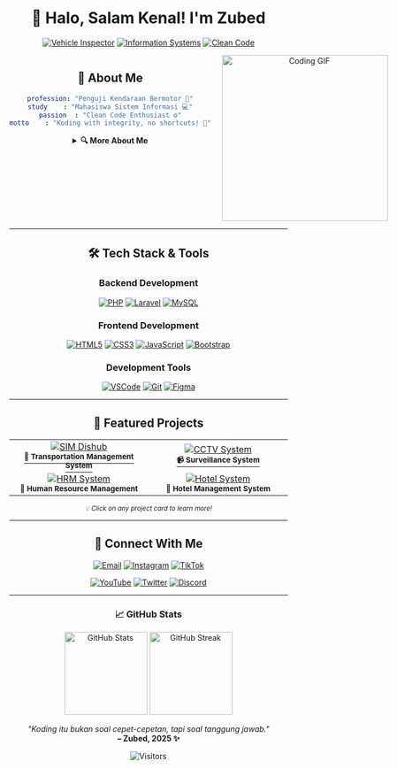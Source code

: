 <div align="center">
  
# 🚀 Halo, Salam Kenal! I'm Zubed

<p align="center">
  <a href="/"><img src="https://img.shields.io/badge/🔍_Profession-Vehicle_Inspector-2ea44f?style=for-the-badge" alt="Vehicle Inspector"/></a>
  <a href="/"><img src="https://img.shields.io/badge/📚_Study-Information_Systems-007ACC?style=for-the-badge" alt="Information Systems"/></a>
  <a href="/"><img src="https://img.shields.io/badge/⚡_Focus-Clean_Code-FF6B6B?style=for-the-badge" alt="Clean Code"/></a>
</p>

<div style="display: flex; justify-content: space-between; align-items: flex-start;">
  <div style="flex: 1;">
    
## 💫 About Me

```yaml
profession: "Penguji Kendaraan Bermotor 🚗"
study    : "Mahasiswa Sistem Informasi 💻"
passion  : "Clean Code Enthusiast ⚙️"
motto    : "Koding with integrity, no shortcuts! 💪"
```

<details>
<summary><b>🔍 More About Me</b></summary>

> 🎯 Currently diving deep into Information Systems:
> - 🚦 Transportation Systems
> - 🔧 Vehicle Inspection Technologies
> - 💡 Real-world Problem Solving
>
> **Mission**: Building applications that are **useful**, **honest**, and **original**!

</details>
  </div>
  <div style="flex: 0 0 300px; margin-left: 20px;">
    <img width="300" src="https://media.giphy.com/media/qgQUggAC3Pfv687qPC/giphy.gif" alt="Coding GIF"/>
  </div>
</div>

---

## 🛠️ Tech Stack & Tools

<div align="center">
  <h3>Backend Development</h3>
  <p>
    <a href="/"><img src="https://img.shields.io/badge/PHP-777BB4?style=for-the-badge&logo=php&logoColor=white" alt="PHP"/></a>
    <a href="/"><img src="https://img.shields.io/badge/Laravel-FF2D20?style=for-the-badge&logo=laravel&logoColor=white" alt="Laravel"/></a>
    <a href="/"><img src="https://img.shields.io/badge/MySQL-4479A1?style=for-the-badge&logo=mysql&logoColor=white" alt="MySQL"/></a>
  </p>

  <h3>Frontend Development</h3>
  <p>
    <a href="/"><img src="https://img.shields.io/badge/HTML5-E34F26?style=for-the-badge&logo=html5&logoColor=white" alt="HTML5"/></a>
    <a href="/"><img src="https://img.shields.io/badge/CSS3-1572B6?style=for-the-badge&logo=css3&logoColor=white" alt="CSS3"/></a>
    <a href="/"><img src="https://img.shields.io/badge/JavaScript-F7DF1E?style=for-the-badge&logo=javascript&logoColor=black" alt="JavaScript"/></a>
    <a href="/"><img src="https://img.shields.io/badge/Bootstrap-7952B3?style=for-the-badge&logo=bootstrap&logoColor=white" alt="Bootstrap"/></a>
  </p>

  <h3>Development Tools</h3>
  <p>
    <a href="/"><img src="https://img.shields.io/badge/VSCode-007ACC?style=for-the-badge&logo=visual-studio-code&logoColor=white" alt="VSCode"/></a>
    <a href="/"><img src="https://img.shields.io/badge/Git-F05032?style=for-the-badge&logo=git&logoColor=white" alt="Git"/></a>
    <a href="/"><img src="https://img.shields.io/badge/Figma-F24E1E?style=for-the-badge&logo=figma&logoColor=white" alt="Figma"/></a>
  </p>
</div>

---

## 🌟 Featured Projects

<div align="center">
  <table>
    <tr>
      <td align="center" width="50%">
        <a href="https://github.com/BotHunting/sim_dishub">
          <img src="https://github-readme-stats.vercel.app/api/pin/?username=BotHunting&repo=sim_dishub&theme=tokyonight&border_color=30363d" alt="SIM Dishub"/>
          <br>
          <sup><strong>🚦 Transportation Management System</strong></sup>
        </a>
      </td>
      <td align="center" width="50%">
        <a href="https://github.com/BotHunting/cctv">
          <img src="https://github-readme-stats.vercel.app/api/pin/?username=BotHunting&repo=cctv&theme=tokyonight&border_color=30363d" alt="CCTV System"/>
          <br>
          <sup><strong>📹 Surveillance System</strong></sup>
        </a>
      </td>
    </tr>
    <tr>
      <td align="center">
        <a href="https://github.com/BotHunting/hrm">
          <img src="https://github-readme-stats.vercel.app/api/pin/?username=BotHunting&repo=hrm&theme=tokyonight&border_color=30363d" alt="HRM System"/>
          <br>
          <sup><strong>👥 Human Resource Management</strong></sup>
        </a>
      </td>
      <td align="center">
        <a href="https://github.com/BotHunting/Aplikasi-Hotel">
          <img src="https://github-readme-stats.vercel.app/api/pin/?username=BotHunting&repo=Aplikasi-Hotel&theme=tokyonight&border_color=30363d" alt="Hotel System"/>
          <br>
          <sup><strong>🏨 Hotel Management System</strong></sup>
        </a>
      </td>
    </tr>
  </table>

  <sup>
    <em>💡 Click on any project card to learn more!</em>
  </sup>
</div>

---

## 🤝 Connect With Me

<div align="center">
  <p>
    <a href="mailto:bot.hunting101@gmail.com"><img src="https://img.shields.io/badge/Email-D14836?style=for-the-badge&logo=gmail&logoColor=white" alt="Email"/></a>
    <a href="https://www.instagram.com/bot.hunting"><img src="https://img.shields.io/badge/Instagram-E4405F?style=for-the-badge&logo=instagram&logoColor=white" alt="Instagram"/></a>
    <a href="https://www.tiktok.com/@bot.hunting"><img src="https://img.shields.io/badge/TikTok-000000?style=for-the-badge&logo=tiktok&logoColor=white" alt="TikTok"/></a>
  </p>
  <p>
    <a href="https://www.youtube.com/@bot.hunting"><img src="https://img.shields.io/badge/YouTube-FF0000?style=for-the-badge&logo=youtube&logoColor=white" alt="YouTube"/></a>
    <a href="https://x.com/bot_hunting"><img src="https://img.shields.io/badge/Twitter-1DA1F2?style=for-the-badge&logo=twitter&logoColor=white" alt="Twitter"/></a>
    <a href="https://discord.gg/a4tEY45Trz"><img src="https://img.shields.io/badge/Discord-5865F2?style=for-the-badge&logo=discord&logoColor=white" alt="Discord"/></a>
  </p>
</div>

---

<div align="center">
  
### 📈 GitHub Stats

<p>
  <img height="150" src="https://github-readme-stats.vercel.app/api?username=BotHunting&show_icons=true&theme=tokyonight" alt="GitHub Stats"/>
  <img height="150" src="https://github-readme-streak-stats.herokuapp.com/?user=BotHunting&theme=tokyonight" alt="GitHub Streak"/>
</p>

<i>"Koding itu bukan soal cepet-cepetan, tapi soal tanggung jawab."</i><br>
<b>– Zubed, 2025 ✨</b>

<p>
  <img src="https://api.visitorbadge.io/api/visitors?path=BotHunting&labelColor=%23697689&countColor=%232ea44f" alt="Visitors"/>
</p>

</div>
